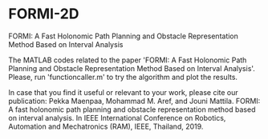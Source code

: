 # FORMI-2D
FORMI: A Fast Holonomic Path Planning and Obstacle Representation Method Based on Interval Analysis

The MATLAB codes related to the paper 'FORMI: A Fast Holonomic Path Planning and Obstacle Representation Method Based on Interval Analysis'.
Please, run 'functioncaller.m' to try the algorithm and plot the results.

In case that you find it useful or relevant to your work, please cite our publication:
Pekka Maenpaa, Mohammad M. Aref, and Jouni Mattila. FORMI: A fast holonomic path planning and obstacle representation method based on interval analysis. In IEEE International Conference on Robotics, Automation and Mechatronics (RAM), IEEE, Thailand, 2019.

